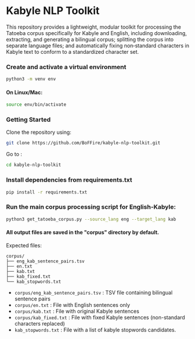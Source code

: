 # Kabyle NLP Toolkit

This repository provides a lightweight, modular toolkit for processing the Tatoeba corpus specifically for Kabyle and English, including downloading, extracting, and generating a bilingual corpus; splitting the corpus into separate language files; and automatically fixing non‑standard characters in Kabyle text to conform to a standardized character set.

### Create and activate a virtual environment
```bash
python3 -m venv env
```
#### On Linux/Mac:

```bash
source env/bin/activate
```

### Getting Started

Clone the repository using:

```bash
git clone https://github.com/BoFFire/kabyle-nlp-toolkit.git
```

Go to :

```bash
cd kabyle-nlp-toolkit
```

### Install dependencies from requirements.txt
  
```bash
pip install -r requirements.txt
```

### Run the main corpus processing script for English-Kabyle:

```bash
python3 get_tatoeba_corpus.py --source_lang eng --target_lang kab
```

#### All output files are saved in the "corpus" directory by default.
Expected files:

```
corpus/
├── eng_kab_sentence_pairs.tsv
├── en.txt
├── kab.txt
├── kab_fixed.txt
└── kab_stopwords.txt
```
- `corpus/eng_kab_sentence_pairs.tsv` : TSV file containing bilingual sentence pairs
- `corpus/en.txt`   : File with English sentences only
- `corpus/kab.txt`  : File with original Kabyle sentences
- `corpus/kab_fixed.txt` : File with fixed Kabyle sentences (non-standard characters replaced)
- `kab_stopwords.txt` : File with a list of kabyle stopwords candidates.
